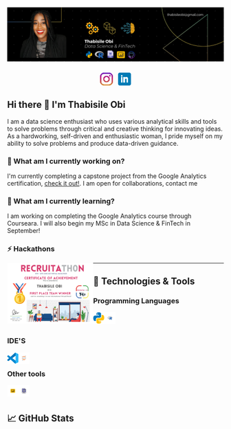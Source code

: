 # [![thabi header](https://raw.githubusercontent.com/Thabiobi/Thabiobi/main/icons/thabi_banner.png)](https://thabiobi.github.io/)

</p>

<p align='center'>
<a href="https://www.instagram.com/ijayobi/"><img height="30" src="https://raw.githubusercontent.com/Thabiobi/Thabiobi/main/icons/instagram.png"></a>&nbsp;&nbsp;
<a href="https://www.linkedin.com/in/thabisile-obi/"><img height="30" src="https://raw.githubusercontent.com/Thabiobi/Thabiobi/main/icons/linkedin.png"></a>
</p>


## Hi there 👋 I'm Thabisile Obi

 I am a data science enthusiast who uses various analytical skills and tools to solve problems through critical and creative thinking for innovating ideas. As a hardworking, self-driven and enthusiastic woman, I pride myself on my ability to solve problems and produce data-driven guidance.

### 🔭 What am I currently working on?

I'm currently completing a capstone project from the Google Analytics certification, [check it out!](). I am open for collaborations, contact me 

### 🌱 What am I currently learning?

I am working on completing the Google Analytics course through Courseara. I will also begin my MSc in Data Science & FinTech in September!

### ⚡ Hackathons 
<img align="left" alt="Recruitathon" width="200px" src="https://raw.githubusercontent.com/Thabiobi/Thabiobi/main/icons/RecruitaTH0n_2021_Certificate_1st_Place_P1.png" /></a>
</p>



---
## 🔧 Technologies & Tools

### Programming Languages
<img align="left" alt="Python" width="26px" src="https://github.com/Thabiobi/Thabiobi/blob/main/icons/python.svg" />
<img align="left" alt="R" width="26px" src="https://raw.githubusercontent.com/Thabiobi/Thabiobi/main/icons/R.png" />

<br />
<br />

### IDE'S
<img align="left" alt="Visual Studio Code" width="26px" src="https://github.com/Thabiobi/Thabiobi/blob/main/icons/vsc.svg" />
<img align="left" alt="Jupyter Notebooks" width="26px" src="https://raw.githubusercontent.com/Thabiobi/Thabiobi/main/icons/Jupyter.png" />

<br />

### Other tools
<img align="left" alt="Power bi" width="26px" src="https://raw.githubusercontent.com/Thabiobi/Thabiobi/main/icons/Power%20bi.png" />
<img align="left" alt="SQL" width="26px" src="https://raw.githubusercontent.com/Thabiobi/Thabiobi/main/icons/SQL.png" />

<br /><br/>

## &#x1f4c8; GitHub Stats



<!--
**Thabiobi/Thabiobi** is a ✨ _special_ ✨ repository because its `README.md` (this file) appears on your GitHub profile.

Here are some ideas to get you started:

- 🔭 I’m currently working on ...
- 🌱 I’m currently learning ...
- 👯 I’m looking to collaborate on ...
- 🤔 I’m looking for help with ...
- 💬 Ask me about ...
- 📫 How to reach me: ...
- 😄 Pronouns: ...
- ⚡ Fun fact: ...
-->
